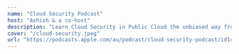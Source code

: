 ```yaml
---
name: "Cloud Security Podcast"
host: "Ashish & a co-host"
description: "Learn Cloud Security in Public Cloud the unbiased way from CyberSecurity Experts solving challenges at Cloud Scale. We can be honest because we are not owned by Cloud Service Provider like AWS, Azure or Google Cloud."
cover: "/cloud-security.jpeg"
url: "https://podcasts.apple.com/au/podcast/cloud-security-podcast/id1489678590"
---
```

